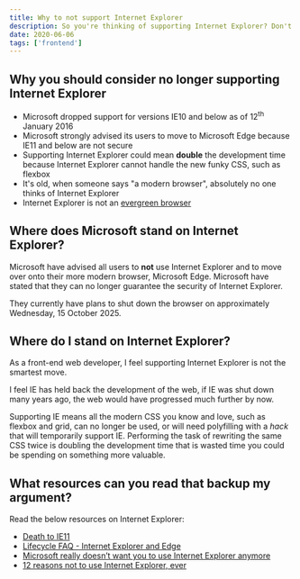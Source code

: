 ```yaml
---
title: Why to not support Internet Explorer
description: So you're thinking of supporting Internet Explorer? Don't.
date: 2020-06-06
tags: ['frontend']
---
```


## Why you should consider no longer supporting Internet Explorer

- Microsoft dropped support for versions IE10 and below as of <time datetime="2016-01-12">12<sup>th</sup> January 2016</time>
- Microsoft strongly advised its users to move to Microsoft Edge because IE11 and below are not secure
- Supporting Internet Explorer could mean **double** the development time because Internet Explorer cannot handle the new funky CSS, such as flexbox
- It's old, when someone says "a modern browser", absolutely no one thinks of Internet Explorer
- Internet Explorer is not an [evergreen browser](https://www.techopedia.com/definition/31094/evergreen-browser)

## Where does Microsoft stand on Internet Explorer?

Microsoft have advised all users to **not** use Internet Explorer and to move over onto their more modern browser, Microsoft Edge. Microsoft have stated that they can no longer guarantee the security of Internet Explorer.

They currently have plans to shut down the browser on approximately <time datetime="2025-10-15">Wednesday, 15 October 2025</time>.

## Where do I stand on Internet Explorer?

As a front-end web developer, I feel supporting Internet Explorer is not the smartest move.

I feel IE has held back the development of the web, if IE was shut down many years ago, the web would have progressed much further by now.

Supporting IE means all the modern CSS you know and love, such as flexbox and grid, can no longer be used, or will need polyfilling with a <em>hack</em> that will temporarily support IE. Performing the task of rewriting the same CSS twice is doubling the development time that is wasted time you could be spending on something more valuable.

## What resources can you read that backup my argument?

Read the below resources on Internet Explorer:
- [Death to IE11](https://death-to-ie11.com)
- [Lifecycle FAQ - Internet Explorer and Edge](https://docs.microsoft.com/en-us/lifecycle/faq/internet-explorer-microsoft-edge)
- [Microsoft really doesn’t want you to use Internet Explorer anymore](https://www.theverge.com/2019/2/8/18216767/microsoft-internet-explorer-warning-compatibility-solution)
- [12 reasons not to use Internet Explorer, ever](https://www.computerworld.com/article/2470270/12-reasons-not-to-use-internet-explorer--ever.html)
